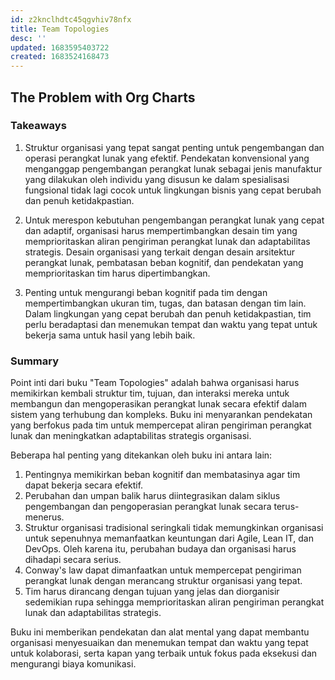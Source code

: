 ```yaml
---
id: z2knclhdtc45qgvhiv78nfx
title: Team Topologies
desc: ''
updated: 1683595403722
created: 1683524168473
---
```


## The Problem with Org Charts

### Takeaways

1. Struktur organisasi yang tepat sangat penting untuk pengembangan dan operasi perangkat lunak yang efektif. Pendekatan konvensional yang menganggap pengembangan perangkat lunak sebagai jenis manufaktur yang dilakukan oleh individu yang disusun ke dalam spesialisasi fungsional tidak lagi cocok untuk lingkungan bisnis yang cepat berubah dan penuh ketidakpastian.

2. Untuk merespon kebutuhan pengembangan perangkat lunak yang cepat dan adaptif, organisasi harus mempertimbangkan desain tim yang memprioritaskan aliran pengiriman perangkat lunak dan adaptabilitas strategis. Desain organisasi yang terkait dengan desain arsitektur perangkat lunak, pembatasan beban kognitif, dan pendekatan yang memprioritaskan tim harus dipertimbangkan.

3. Penting untuk mengurangi beban kognitif pada tim dengan mempertimbangkan ukuran tim, tugas, dan batasan dengan tim lain. Dalam lingkungan yang cepat berubah dan penuh ketidakpastian, tim perlu beradaptasi dan menemukan tempat dan waktu yang tepat untuk bekerja sama untuk hasil yang lebih baik.

### Summary

Point inti dari buku "Team Topologies" adalah bahwa organisasi harus memikirkan kembali struktur tim, tujuan, dan interaksi mereka untuk membangun dan mengoperasikan perangkat lunak secara efektif dalam sistem yang terhubung dan kompleks. Buku ini menyarankan pendekatan yang berfokus pada tim untuk mempercepat aliran pengiriman perangkat lunak dan meningkatkan adaptabilitas strategis organisasi.

Beberapa hal penting yang ditekankan oleh buku ini antara lain:

1. Pentingnya memikirkan beban kognitif dan membatasinya agar tim dapat bekerja secara efektif.
2. Perubahan dan umpan balik harus diintegrasikan dalam siklus pengembangan dan pengoperasian perangkat lunak secara terus-menerus.
3. Struktur organisasi tradisional seringkali tidak memungkinkan organisasi untuk sepenuhnya memanfaatkan keuntungan dari Agile, Lean IT, dan DevOps. Oleh karena itu, perubahan budaya dan organisasi harus dihadapi secara serius.
4. Conway's law dapat dimanfaatkan untuk mempercepat pengiriman perangkat lunak dengan merancang struktur organisasi yang tepat.
5. Tim harus dirancang dengan tujuan yang jelas dan diorganisir sedemikian rupa sehingga memprioritaskan aliran pengiriman perangkat lunak dan adaptabilitas strategis.

Buku ini memberikan pendekatan dan alat mental yang dapat membantu organisasi menyesuaikan dan menemukan tempat dan waktu yang tepat untuk kolaborasi, serta kapan yang terbaik untuk fokus pada eksekusi dan mengurangi biaya komunikasi.
